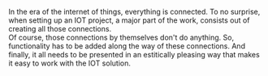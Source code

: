 In the era of the internet of things, everything is connected. To no surprise, when setting up an IOT project, a major part of the work, consists out of creating all those connections.  
Of course, those connections by themselves don't do anything. So, functionality has to be added along the way of these connections.
And finally, it all needs to be presented in an estitically pleasing way that makes it easy to work with the IOT solution.
